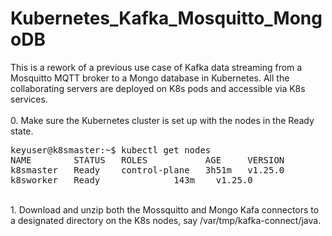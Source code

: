# Kubernetes_Kafka_Mosquitto_MongoDB
This is a rework of a previous use case of Kafka data streaming from a Mosquitto MQTT broker to a Mongo database in Kubernetes. All the collaborating servers are deployed on K8s pods and accessible via K8s services. <br>
<br> 
0.  Make sure the Kubernetes cluster is set up with the nodes in the Ready state.
<pre>
keyuser@k8smaster:~$ kubectl get nodes
NAME        STATUS   ROLES           AGE     VERSION
k8smaster   Ready    control-plane   3h51m   v1.25.0
k8sworker   Ready    <none>          143m    v1.25.0
</pre>
<br>
1. Download and unzip both the Mossquitto and Mongo Kafa connectors to a designated directory on the K8s nodes, say /var/tmp/kafka-connect/java. 
